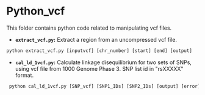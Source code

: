 # Python_vcf
This folder contains python code related to manipulating vcf files.

* **`extract_vcf.py`:** Extract a region from an uncompressed vcf file.

 ```python
 python extract_vcf.py [inputvcf] [chr_number] [start] [end] [output]
 ```

* **`cal_ld_1vcf.py`:** Calculate linkage disequilibrium for two sets of SNPs, using vcf file from 1000 Genome Phase 3.
SNP list id in "rsXXXXX" format.

 ```python
  python cal_ld_1vcf.py [SNP_vcf] [SNP1_IDs] [SNP2_IDs] [output] [error]
 ```
